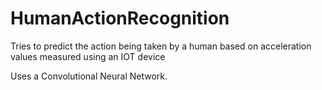 # HumanActionRecognition
Tries to predict the action being taken by a human based on acceleration values measured using an IOT device

Uses a Convolutional Neural Network.

